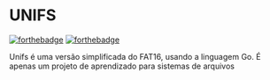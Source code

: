 # UNIFS

[![forthebadge](https://forthebadge.com/images/badges/made-with-go.svg)](https://forthebadge.com)
[![forthebadge](https://forthebadge.com/images/badges/license-mit.svg)](https://forthebadge.com)

Unifs é uma versão simplificada do FAT16, usando a linguagem Go. É apenas um projeto de aprendizado para sistemas de arquivos

